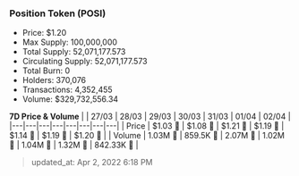 
  ### Position Token (POSI)
  - Price: $1.20
  - Max Supply: 100,000,000
  - Total Supply: 52,071,177.573
  - Circulating Supply: 52,071,177.573
  - Total Burn: 0
  - Holders: 370,076
  - Transactions: 4,352,455
  - Volume: $329,732,556.34

  **7D Price & Volume**
  | | 27&#x2F;03 | 28&#x2F;03 | 29&#x2F;03 | 30&#x2F;03 | 31&#x2F;03 | 01&#x2F;04 | 02&#x2F;04 |
  |---|---|---|---|---|---|---|---|
  | Price | $1.03 🚀 | $1.08 🚀 | $1.21 🚀 | $1.19 🔻 | $1.14 🔻 | $1.19 🚀 | $1.20 🚀 |
  | Volume | 1.03M 🚀 | 859.5K 🔻 | 2.07M 🚀 | 1.02M 🔻 | 1.04M 🚀 | 1.32M 🚀 | 842.33K 🔻 |

  > updated_at: Apr 2, 2022 6:18 PM
